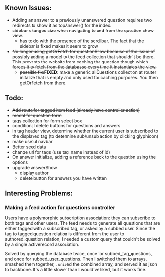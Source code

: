 ## Known Issues:
- Adding an answer to a previously unanswered question requires two redirects to
  show it as topAnswer() for the index.
- sidebar changes size when navigating to and from the question show view.
  - has to do with the presence of the scrollbar. The fact that the sidebar is
    fixed makes it seem to grow
- ~~No longer using getOrFetch for questionShow because of the issue of possibly
  adding a model to the feed collection that shouldn't be there. This prevents
  the website from caching the question though which forces it to fetch from the
  databasse every time it instantiates the view.~~
    - ~~possible fix:~~__FIXED__: make a generic allQuestions collection at router initalize
      that is empty and only used for caching purposes. You then getOrFetch from there.

## Todo:
- ~~Add route for tagged item feed (already have controller action)~~
- ~~modal for question form~~
- ~~tags collection for form select box~~
- conditional delete buttons for questions and answers
- in tag header view, determine whether the current user is subscribed to the
  displayed tag (to determine sub/unsub action by clicking glyphicon)
- make useful navbar
- Better seed data
- change url for tags (use tag_name instead of id)
- On answer initialize, adding a reference back to the question using the options
- upgrade answerShow
  - display author
  - delete button for answers you have written

## Interesting Problems:
### Making a feed action for questions controller
Users have a polymorphic subscription association: they can subscribe to both
tags and other users. The feed needs to generate all questions that are either
tagged with a subscribed tag, or asked by a subbed user. Since the tag to tagged
question relation is different from the user to authored_question relation, I
needed a custom query that couldn't be solved by a single activerecord association.

Solved by querying the database twice, once for subbed_tag_questions, and once
for subbed_user_questions. Then I switched them to arrays, smashed them together,
`.uniq`ed the combined array, and served it as json to backbone. It's a little
slower than I would've liked, but it works fine.  
